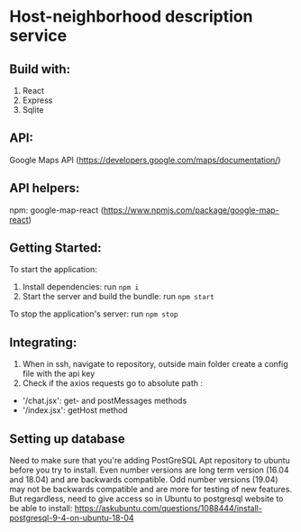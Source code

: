 # Host-neighborhood description service
   

## Build with:

1. React
1. Express
1. Sqlite


## API:

Google Maps API (https://developers.google.com/maps/documentation/)

## API helpers:

npm: google-map-react (https://www.npmjs.com/package/google-map-react)


## Getting Started:

To start the application:
1. Install dependencies: run ` npm i `
2. Start the server and build the bundle: run ` npm start `

To stop the application's server: 
 run ` npm stop `


## Integrating:

1. When in ssh, navigate to repository, outside main folder create a config file with the api key
2. Check if the axios requests go to absolute path :

- '/chat.jsx': get- and postMessages methods
- '/index.jsx': getHost method 

## Setting up database

Need to make sure that you're adding PostGreSQL Apt repository to ubuntu before you try to install. Even number versions are long term version (16.04 and 18.04) and are backwards compatible. Odd number versions (19.04) may not be backwards compatible and are more for testing of new features. But regardless, need to give access so in Ubuntu to postgresql website to be able to install:
https://askubuntu.com/questions/1088444/install-postgresql-9-4-on-ubuntu-18-04

